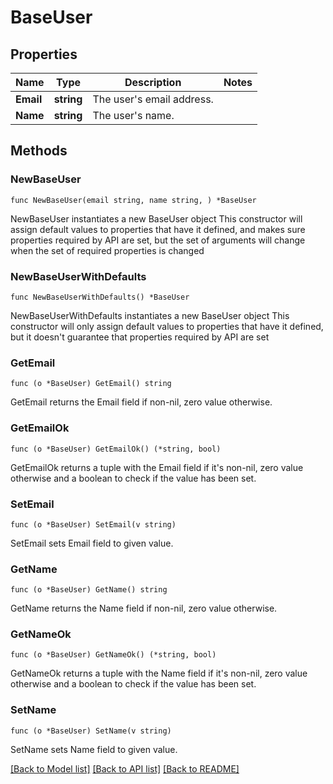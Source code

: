 # BaseUser

## Properties

Name | Type | Description | Notes
------------ | ------------- | ------------- | -------------
**Email** | **string** | The user&#39;s email address. | 
**Name** | **string** | The user&#39;s name. | 

## Methods

### NewBaseUser

`func NewBaseUser(email string, name string, ) *BaseUser`

NewBaseUser instantiates a new BaseUser object
This constructor will assign default values to properties that have it defined,
and makes sure properties required by API are set, but the set of arguments
will change when the set of required properties is changed

### NewBaseUserWithDefaults

`func NewBaseUserWithDefaults() *BaseUser`

NewBaseUserWithDefaults instantiates a new BaseUser object
This constructor will only assign default values to properties that have it defined,
but it doesn't guarantee that properties required by API are set

### GetEmail

`func (o *BaseUser) GetEmail() string`

GetEmail returns the Email field if non-nil, zero value otherwise.

### GetEmailOk

`func (o *BaseUser) GetEmailOk() (*string, bool)`

GetEmailOk returns a tuple with the Email field if it's non-nil, zero value otherwise
and a boolean to check if the value has been set.

### SetEmail

`func (o *BaseUser) SetEmail(v string)`

SetEmail sets Email field to given value.


### GetName

`func (o *BaseUser) GetName() string`

GetName returns the Name field if non-nil, zero value otherwise.

### GetNameOk

`func (o *BaseUser) GetNameOk() (*string, bool)`

GetNameOk returns a tuple with the Name field if it's non-nil, zero value otherwise
and a boolean to check if the value has been set.

### SetName

`func (o *BaseUser) SetName(v string)`

SetName sets Name field to given value.



[[Back to Model list]](../README.md#documentation-for-models) [[Back to API list]](../README.md#documentation-for-api-endpoints) [[Back to README]](../README.md)



